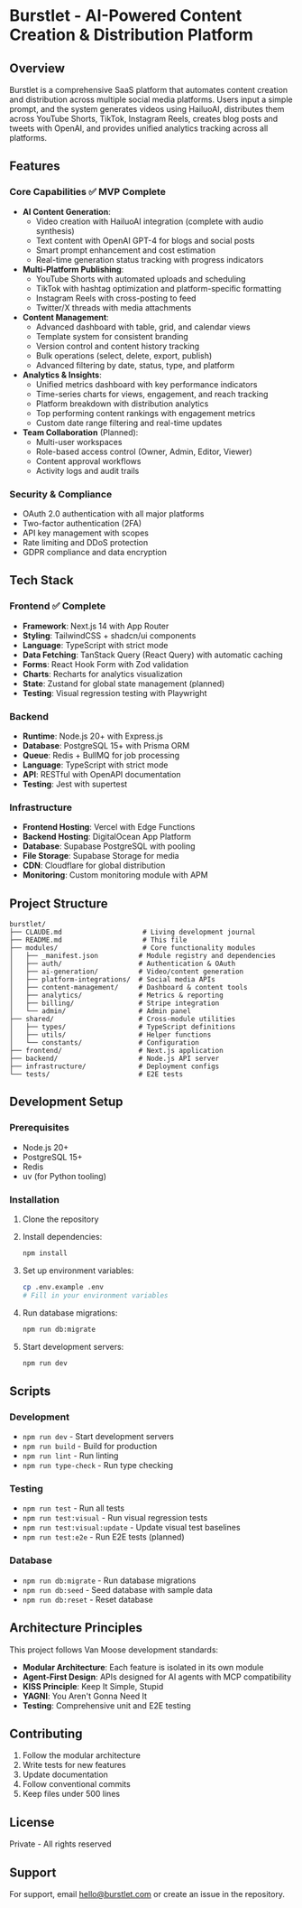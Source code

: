 # Burstlet - AI-Powered Content Creation & Distribution Platform

## Overview

Burstlet is a comprehensive SaaS platform that automates content creation and distribution across multiple social media platforms. Users input a simple prompt, and the system generates videos using HailuoAI, distributes them across YouTube Shorts, TikTok, Instagram Reels, creates blog posts and tweets with OpenAI, and provides unified analytics tracking across all platforms.

## Features

### Core Capabilities ✅ MVP Complete
- **AI Content Generation**: 
  - Video creation with HailuoAI integration (complete with audio synthesis)
  - Text content with OpenAI GPT-4 for blogs and social posts
  - Smart prompt enhancement and cost estimation
  - Real-time generation status tracking with progress indicators
- **Multi-Platform Publishing**: 
  - YouTube Shorts with automated uploads and scheduling
  - TikTok with hashtag optimization and platform-specific formatting
  - Instagram Reels with cross-posting to feed
  - Twitter/X threads with media attachments
- **Content Management**: 
  - Advanced dashboard with table, grid, and calendar views
  - Template system for consistent branding
  - Version control and content history tracking
  - Bulk operations (select, delete, export, publish)
  - Advanced filtering by date, status, type, and platform
- **Analytics & Insights**: 
  - Unified metrics dashboard with key performance indicators
  - Time-series charts for views, engagement, and reach tracking
  - Platform breakdown with distribution analytics
  - Top performing content rankings with engagement metrics
  - Custom date range filtering and real-time updates
- **Team Collaboration** (Planned):
  - Multi-user workspaces
  - Role-based access control (Owner, Admin, Editor, Viewer)
  - Content approval workflows
  - Activity logs and audit trails

### Security & Compliance
- OAuth 2.0 authentication with all major platforms
- Two-factor authentication (2FA)
- API key management with scopes
- Rate limiting and DDoS protection
- GDPR compliance and data encryption

## Tech Stack

### Frontend ✅ Complete
- **Framework**: Next.js 14 with App Router
- **Styling**: TailwindCSS + shadcn/ui components
- **Language**: TypeScript with strict mode
- **Data Fetching**: TanStack Query (React Query) with automatic caching
- **Forms**: React Hook Form with Zod validation
- **Charts**: Recharts for analytics visualization
- **State**: Zustand for global state management (planned)
- **Testing**: Visual regression testing with Playwright

### Backend
- **Runtime**: Node.js 20+ with Express.js
- **Database**: PostgreSQL 15+ with Prisma ORM
- **Queue**: Redis + BullMQ for job processing
- **Language**: TypeScript with strict mode
- **API**: RESTful with OpenAPI documentation
- **Testing**: Jest with supertest

### Infrastructure
- **Frontend Hosting**: Vercel with Edge Functions
- **Backend Hosting**: DigitalOcean App Platform
- **Database**: Supabase PostgreSQL with pooling
- **File Storage**: Supabase Storage for media
- **CDN**: Cloudflare for global distribution
- **Monitoring**: Custom monitoring module with APM

## Project Structure

```
burstlet/
├── CLAUDE.md                    # Living development journal
├── README.md                    # This file
├── modules/                     # Core functionality modules
│   ├── _manifest.json          # Module registry and dependencies
│   ├── auth/                   # Authentication & OAuth
│   ├── ai-generation/          # Video/content generation
│   ├── platform-integrations/  # Social media APIs
│   ├── content-management/     # Dashboard & content tools
│   ├── analytics/              # Metrics & reporting
│   ├── billing/                # Stripe integration
│   └── admin/                  # Admin panel
├── shared/                     # Cross-module utilities
│   ├── types/                  # TypeScript definitions
│   ├── utils/                  # Helper functions
│   └── constants/              # Configuration
├── frontend/                   # Next.js application
├── backend/                    # Node.js API server
├── infrastructure/             # Deployment configs
└── tests/                      # E2E tests
```

## Development Setup

### Prerequisites
- Node.js 20+
- PostgreSQL 15+
- Redis
- uv (for Python tooling)

### Installation

1. Clone the repository
2. Install dependencies:
   ```bash
   npm install
   ```

3. Set up environment variables:
   ```bash
   cp .env.example .env
   # Fill in your environment variables
   ```

4. Run database migrations:
   ```bash
   npm run db:migrate
   ```

5. Start development servers:
   ```bash
   npm run dev
   ```

## Scripts

### Development
- `npm run dev` - Start development servers
- `npm run build` - Build for production
- `npm run lint` - Run linting
- `npm run type-check` - Run type checking

### Testing
- `npm run test` - Run all tests
- `npm run test:visual` - Run visual regression tests
- `npm run test:visual:update` - Update visual test baselines
- `npm run test:e2e` - Run E2E tests (planned)

### Database
- `npm run db:migrate` - Run database migrations
- `npm run db:seed` - Seed database with sample data
- `npm run db:reset` - Reset database

## Architecture Principles

This project follows Van Moose development standards:

- **Modular Architecture**: Each feature is isolated in its own module
- **Agent-First Design**: APIs designed for AI agents with MCP compatibility
- **KISS Principle**: Keep It Simple, Stupid
- **YAGNI**: You Aren't Gonna Need It
- **Testing**: Comprehensive unit and E2E testing

## Contributing

1. Follow the modular architecture
2. Write tests for new features
3. Update documentation
4. Follow conventional commits
5. Keep files under 500 lines

## License

Private - All rights reserved

## Support

For support, email hello@burstlet.com or create an issue in the repository.